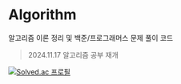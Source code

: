 # Algorithm
알고리즘 이론 정리 및 백준/프로그래머스 문제 풀이 코드
> 2024.11.17 알고리즘 공부 재개

[![Solved.ac
프로필](http://mazassumnida.wtf/api/v2/generate_badge?boj=jini00)](https://solved.ac/jini00)
